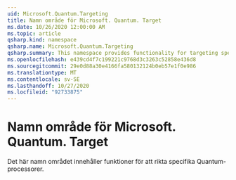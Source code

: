 ```yaml
---
uid: Microsoft.Quantum.Targeting
title: Namn område för Microsoft. Quantum. Target
ms.date: 10/26/2020 12:00:00 AM
ms.topic: article
qsharp.kind: namespace
qsharp.name: Microsoft.Quantum.Targeting
qsharp.summary: This namespace provides functionality for targeting specific quantum processors.
ms.openlocfilehash: e439cd4f7c199221c9768d3c3263c52858e436d8
ms.sourcegitcommit: 29e0d88a30e4166fa580132124b0eb57e1f0e986
ms.translationtype: MT
ms.contentlocale: sv-SE
ms.lasthandoff: 10/27/2020
ms.locfileid: "92733875"
---
```

# <a name="microsoftquantumtargeting-namespace"></a>Namn område för Microsoft. Quantum. Target

Det här namn området innehåller funktioner för att rikta specifika Quantum-processorer.

